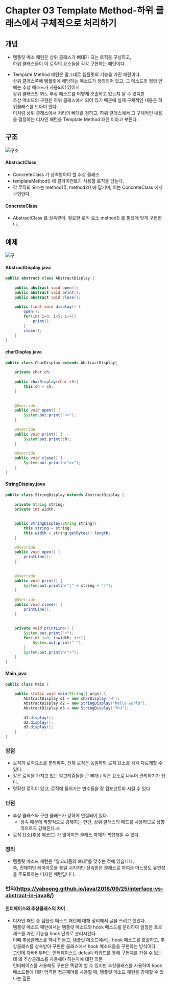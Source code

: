 # Chapter 03 Template Method-하위 클래스에서 구체적으로 처리하기

## 개념
- 템플릿 메소 패턴은 상위 클래스가 뼈대가 되는 로직을 구성하고,<br/>
  하위 클래스들이 이 로직의 요소들을 각각 구현하는 패턴이다.
  
- Template Method 패턴은 말그대로 템플릿의 기능을 가진 패턴이다.<br/>
  상위 클래스쪽에 템플릿에 해당하는 메소드가 정의되어 있고, 그 메소드의 정의 안에는 추상 메소드가 사용되어 있어서<br/>
  상위 클래스만 봐도 추상 메소드를 어떻게 호출하고 있는지 알 수 있지만<br/>
  추상 메소드의 구현은 하위 클래스에서 되어 있기 때문에 실제 구체적인 내용은 하위클래스를 보아야 한다.<br/>
  이처럼 상위 클래스에서 처리의 뼈대를 정하고, 하위 클래스에서 그 구체적인 내용을 결정하는 디자인 패턴을 Template Method 패턴 이라고 부른다.<br/>

## 구조
![구조 ](https://user-images.githubusercontent.com/5352548/103448422-d3829a80-4cdc-11eb-8f48-07ab6da2c47f.png)

#### AbstractClass
- ConcreteClass 가 상속받아야 할 추상 클래스
- templateMethod() 에 클라이언트가 사용할 로직을 담는다.
- 각 로직의 요소는 method1(), method2() 에 담기며, 이는 ConcreteClass 에서 구현한다.

#### ConcreteClass
- AbstractClass 를 상속받아, 필요한 로직 요소 method() 를 필요에 맞게 구현한다.
  
## 예제 
![구](https://user-images.githubusercontent.com/5352548/103448408-95857680-4cdc-11eb-99d5-8a278c499152.png)

#### AbstractDisplay.java 
```java
public abstract class AbstractDisplay {
     
    public abstract void open();
    public abstract void print();
    public abstract void close();
     
    public final void display() {
        open();
        for(int i=0; i<5; i++){
            print();
        }
        close();
    }
}
```

#### charDisplay.java 
```java
public class CharDisplay extends AbstractDisplay{
     
    private char ch;
     
    public charDisplay(char ch){
        this.ch = ch;
    }
 
 
    @Override
    public void open() {
        System.out.print("<<");      
    }
 
    @Override
    public void print() {
        System.out.print(ch);
    }
 
    @Override
    public void close() {
        System.out.println(">>");
    }
}
```

#### StringDisplay.java
```java
public class StringDisplay extends AbstractDisplay {
 
    private String string;
    private int width;
 
 
    public StringDisplay(String string){
        this.string = string;
        this.width = string.getBytes().length;
    }
 
    @Override
    public void open() {
        printLine();
    }
 
 
    @Override
    public void print() {
        System.out.println("|" + string + "|");
    }
 
    @Override
    public void close() {
        printLine();
    }
 
 
    private void printLine() {
        System.out.print("+");
        for(int i=0; i<width; i++){
            System.out.print("-");
        }
        System.out.println("+");
    }
}
```

#### Main.java
```java
public class Main {
 
    public static void main(String[] args) {
        AbstractDisplay d1 = new charDisplay('H');
        AbstractDisplay d2 = new StringDisplay("hello world");
        AbstractDisplay d3 = new StringDisplay("가나");
         
        d1.display();
        d2.display();
        d3.display();
    }
}
```

### 장점
- 로직과 로직요소를 분리하여, 전체 로직은 동일하되 로직 요소를 각각 다르게할 수 있다.
- 같은 로직을 가지고 있는 알고리즘들을 큰 뼈대 / 작은 요소로 나누어 관리하기가 쉽다.
- 명확한 로직이 있고, 로직에 들어가는 변수들을 잘 컴포넌트화 시킬 수 있다

### 단점
- 추상 클래스와 구현 클래스가 강하게 연결되어 있다.
  -  상속 때문에 하향적으로 강해지는 한편, 상위 클래스의 메드를 사용하므로 상향적으로도 강해진다.소
- 로직 요소(추상 메쏘드) 가 많아지면 클래스 자체가 복잡해질 수 있다.

### 정리
- 템플릿 메소드 패턴은 "알고리즘의 뼈대"를 맞추는 것에 있습니다. <br/>
즉, 전체적인 레이아웃을 통일 시키지만 상속받은 클래스로 하여금 어느정도 유연성을 주도록하는 디자인 패턴입니다.

### 번외(https://yaboong.github.io/java/2018/09/25/interface-vs-abstract-in-java8/)
#### 인터페이스와 추상클래스의 차이

- 디자인 패턴 중 템플릿 메소드 패턴에 대해 정리해서 글을 쓰려고 했었다. <br/>
템플릿 메소드 패턴에서는 템플릿 메소드와 hook 메소드를 분리하여 일정한 프로세스를 가진 기능을 hook 단위로 분리시킨다. <br/>
이때 추상클래스를 하나 만들고, 템플릿 메소드에서는 hook 메소드를 호출하고, 추상클래스를 상속받아 구현한 클래스에서 hook 메소드들을 구현하는 방식이다.<br/>
그런데 자바8 부터는 인터페이스도 default 키워드를 통해 구현체를 가질 수 있는데 왜 추상클래스를 사용해야 하는지에 대한 의문<br/>
인터페이스를 사용해도 구현은 똑같이 할 수 있지만 추상클래스를 사용하여 hook 메소드들에 대한 엄격한 접근제어를 사용할 때, 템플릿 메소드 패턴을 강제할 수 있다는 결론<br/>

